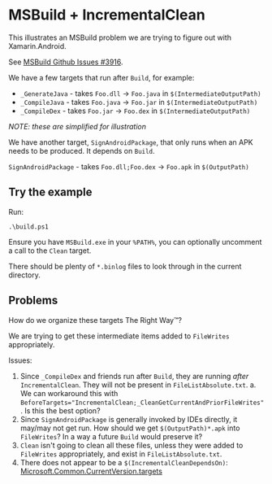 # MSBuild + IncrementalClean

This illustrates an MSBuild problem we are trying to figure out with
Xamarin.Android.

See [MSBuild Github Issues #3916](https://github.com/Microsoft/msbuild/issues/3916).

We have a few targets that run after `Build`, for example:

* `_GenerateJava` - takes `Foo.dll` -> `Foo.java` in `$(IntermediateOutputPath)`
* `_CompileJava` - takes `Foo.java` -> `Foo.jar` in `$(IntermediateOutputPath)`
* `_CompileDex` - takes `Foo.jar` -> `Foo.dex` in `$(IntermediateOutputPath)`

_NOTE: these are simplified for illustration_

We have another target, `SignAndroidPackage`, that only runs when an
APK needs to be produced. It depends on `Build`.

`SignAndroidPackage` - takes `Foo.dll;Foo.dex` -> `Foo.apk`  in
`$(OutputPath)`

## Try the example

Run:

    .\build.ps1

Ensure you have `MSBuild.exe` in your `%PATH%`, you can optionally uncomment a call to the `Clean` target.

There should be plenty of `*.binlog` files to look through in the current directory.

## Problems

How do we organize these targets The Right Way™?

We are trying to get these intermediate items added to `FileWrites`
appropriately.

Issues:

1. Since `_CompileDex` and friends run after `Build`, they are running
    *after* `IncrementalClean`. They will not be present in
    `FileListAbsolute.txt`. a. We can workaround this with
    `BeforeTargets="IncrementalClean;_CleanGetCurrentAndPriorFileWrites"`.
    Is this the best option?
2. Since `SignAndroidPackage` is generally invoked by IDEs directly,
   it may/may not get run. How should we get `$(OutputPath)*.apk` into
   `FileWrites`? In a way a future `Build` would preserve it?
3. `Clean` isn't going to clean all these files, unless they were
   added to `FileWrites` appropriately, and exist in
   `FileListAbsolute.txt`.
4. There does not appear to be a `$(IncrementalCleanDependsOn)`:
   [Microsoft.Common.CurrentVersion.targets](https://github.com/Microsoft/msbuild/blob/aec1703e63f3e32ac12dd6946ba94a2b37bded63/src/Tasks/Microsoft.Common.CurrentVersion.targets#L4829-L4831)
